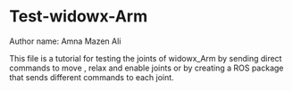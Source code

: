 # Test-widowx-Arm

Author name: Amna Mazen Ali

This file is a tutorial for testing the joints of widowx_Arm
by sending direct commands to move , relax and enable joints or by creating
a ROS package that sends different commands to each joint.
